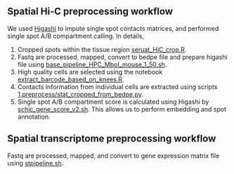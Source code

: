 
## Spatial Hi-C preprocessing workflow
We used [Higashi](https://github.com/ma-compbio/Higashi) to impute single spot contacts matrices, and performed single spot A/B compartment calling. In details,
1. Cropped spots within the tissue region [seruat_HiC_crop.R](https://github.com/Monie520/Spatial-Hi-C/blob/main/1.preprocess/seruat_HiC_crop.R).
2. Fastq are processed, mapped, convert to bedpe file and prepare higashi file using [base_pipeline_HPC_MboI_mouse_1_50.sh](https://github.com/Monie520/Spatial-Hi-C/blob/main/1.preprocess/base_pipeline_HPC_MboI_mouse_1_50.sh).
3. High quality cells are selected using the notebook [extract_barcode_based_on_knees.R](https://github.com/Monie520/Spatial-Hi-C/blob/main/1.preprocess/extract_barcode_based_on_knees.R).
4. Contacts information from individual cells are extracted using scripts [1.preprocess/stat_cropped_from_bedpe.py](https://github.com/Monie520/Spatial-Hi-C/blob/main/1.preprocess/stat_cropped_from_bedpe.py).
5. Single spot A/B compartment score is calculated using Higashi by [schic_gene_score_v2.sh](https://github.com/Xieeeee/Droplet-Hi-C/tree/main/01.pre-process/scripts/schic_gene_score_v2.sh). This allows us to perform embedding and spot annotation.

## Spatial transcriptome preprocessing workflow
Fastq are processed, mapped, and convert to gene expression matrix file using [stpipeline.sh](https://github.com/Monie520/Spatial-Hi-C/blob/main/1.preprocess/stpipeline.sh).
